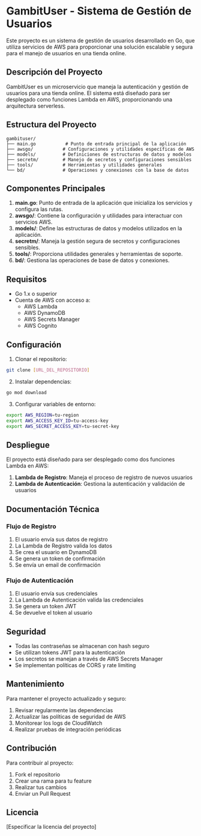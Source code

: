 # GambitUser - Sistema de Gestión de Usuarios

Este proyecto es un sistema de gestión de usuarios desarrollado en Go, que utiliza servicios de AWS para proporcionar una solución escalable y segura para el manejo de usuarios en una tienda online.

## Descripción del Proyecto

GambitUser es un microservicio que maneja la autenticación y gestión de usuarios para una tienda online. El sistema está diseñado para ser desplegado como funciones Lambda en AWS, proporcionando una arquitectura serverless.

## Estructura del Proyecto

```
gambituser/
├── main.go           # Punto de entrada principal de la aplicación
├── awsgo/           # Configuraciones y utilidades específicas de AWS
├── models/          # Definiciones de estructuras de datos y modelos
├── secretm/         # Manejo de secretos y configuraciones sensibles
├── tools/           # Herramientas y utilidades generales
└── bd/              # Operaciones y conexiones con la base de datos
```

## Componentes Principales

1. **main.go**: Punto de entrada de la aplicación que inicializa los servicios y configura las rutas.
2. **awsgo/**: Contiene la configuración y utilidades para interactuar con servicios AWS.
3. **models/**: Define las estructuras de datos y modelos utilizados en la aplicación.
4. **secretm/**: Maneja la gestión segura de secretos y configuraciones sensibles.
5. **tools/**: Proporciona utilidades generales y herramientas de soporte.
6. **bd/**: Gestiona las operaciones de base de datos y conexiones.

## Requisitos

- Go 1.x o superior
- Cuenta de AWS con acceso a:
  - AWS Lambda
  - AWS DynamoDB
  - AWS Secrets Manager
  - AWS Cognito

## Configuración

1. Clonar el repositorio:
```bash
git clone [URL_DEL_REPOSITORIO]
```

2. Instalar dependencias:
```bash
go mod download
```

3. Configurar variables de entorno:
```bash
export AWS_REGION=tu-region
export AWS_ACCESS_KEY_ID=tu-access-key
export AWS_SECRET_ACCESS_KEY=tu-secret-key
```

## Despliegue

El proyecto está diseñado para ser desplegado como dos funciones Lambda en AWS:

1. **Lambda de Registro**: Maneja el proceso de registro de nuevos usuarios
2. **Lambda de Autenticación**: Gestiona la autenticación y validación de usuarios

## Documentación Técnica

### Flujo de Registro
1. El usuario envía sus datos de registro
2. La Lambda de Registro valida los datos
3. Se crea el usuario en DynamoDB
4. Se genera un token de confirmación
5. Se envía un email de confirmación

### Flujo de Autenticación
1. El usuario envía sus credenciales
2. La Lambda de Autenticación valida las credenciales
3. Se genera un token JWT
4. Se devuelve el token al usuario

## Seguridad

- Todas las contraseñas se almacenan con hash seguro
- Se utilizan tokens JWT para la autenticación
- Los secretos se manejan a través de AWS Secrets Manager
- Se implementan políticas de CORS y rate limiting

## Mantenimiento

Para mantener el proyecto actualizado y seguro:
1. Revisar regularmente las dependencias
2. Actualizar las políticas de seguridad de AWS
3. Monitorear los logs de CloudWatch
4. Realizar pruebas de integración periódicas

## Contribución

Para contribuir al proyecto:
1. Fork el repositorio
2. Crear una rama para tu feature
3. Realizar tus cambios
4. Enviar un Pull Request

## Licencia

[Especificar la licencia del proyecto]